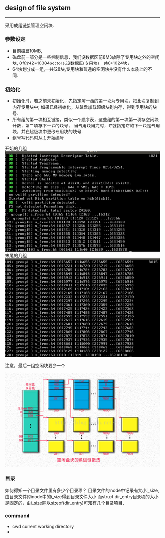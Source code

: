 ## design of file system

-------------------

采用成组链接管理空闲块.

### 参数设定
- 目前磁盘10MB, 
- 磁盘前一部分是一些控制信息，我们设数据区前8MB放除了专用块之外的空闲块,
  8*1024*2=16384sectors,设数据区(专用块)一共8*1024块，
- 64块划分成一组,一共128块,专用块和普通的空闲块并没有什么本质上的不同．

### 初始化
- 初始化时，若之前未初始化，先指定*第一组*的第一块为专用块，把此块复制到内存专用块中;
  如果已经初始化，从磁盘加载超级块到内存，得到专用块的块号．
- 所有组的第一块相互链接，类似一个顺序表，这些组的第一块第一项存空闲块计数，第二项存下一块的块号，
  当专用块用完时，它就指定它的下一块是专用块，并在超级块中更改专用块的块号．
- 组号写代码时从１开始编号

开始的几组
![](assets/grouping_1.png)
末尾的几组
![](assets/grouping_2.png)

注意，最后一组空闲块要少一个

![](assets/grouping.png)

### 目录

如何得知一个目录文件里有多少个目录项？
目录文件的inode中记录有大小i_size,由目录文件的inode中的i_size得到目录文件大小
而struct dir_entry目录项的大小是固定的，由i_size除以sizeof(dir_entry)可知有几个目录项目．

### command
- cwd   current working directory
- 

